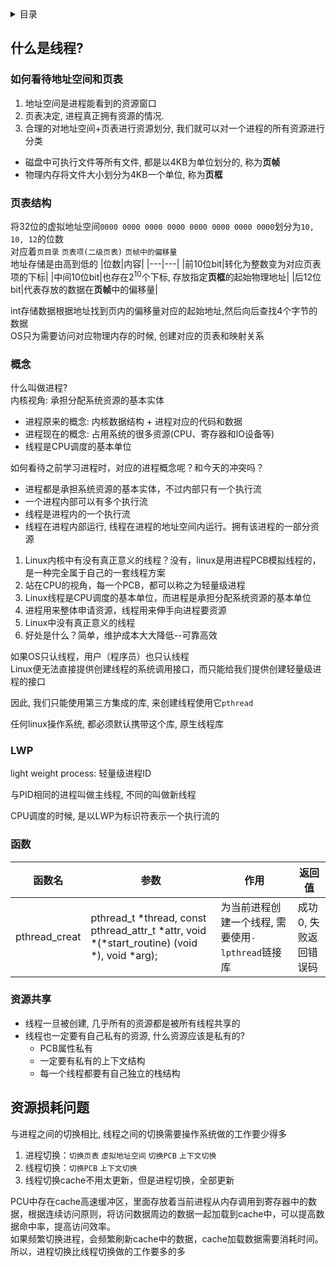 <details><summary>目录</summary>

- [什么是线程?](#什么是线程)
  - [如何看待地址空间和页表](#如何看待地址空间和页表)
  - [页表结构](#页表结构)
  - [概念](#概念)
  - [LWP](#lwp)
  - [函数](#函数)
  - [资源共享](#资源共享)
- [资源损耗问题](#资源损耗问题)

</details>

## 什么是线程?
### 如何看待地址空间和页表
1. 地址空间是进程能看到的资源窗口
2. 页表决定, 进程真正拥有资源的情况.
3. 合理的对地址空间+页表进行资源划分, 我们就可以对一个进程的所有资源进行分类

- 磁盘中可执行文件等所有文件, 都是以4KB为单位划分的, 称为**页帧**
- 物理内存将文件大小划分为4KB一个单位, 称为**页框**

### 页表结构
将32位的虚拟地址空间`0000 0000 0000 0000 0000 0000 0000 0000`划分为`10, 10, 12`的位数\
对应着`页目录` `页表项(二级页表)` `页帧中的偏移量`\
地址存储是由高到低的
|位数|内容|
|---|---|
|前10位bit|转化为整数变为对应页表项的下标|
|中间10位bit|也存在$2^{10}$个下标, 存放指定**页框**的起始物理地址|
|后12位bit|代表存放的数据在**页帧**中的偏移量|

int存储数据根据地址找到页内的偏移量对应的起始地址,然后向后查找4个字节的数据\
OS只为需要访问对应物理内存的时候, 创建对应的页表和映射关系

### 概念
什么叫做进程?\
内核视角: 承担分配系统资源的基本实体
- 进程原来的概念: 内核数据结构 + 进程对应的代码和数据
- 进程现在的概念: 占用系统的很多资源(CPU、寄存器和IO设备等)
- 线程是CPU调度的基本单位

如何看待之前学习进程时，对应的进程概念呢？和今天的冲突吗？
- 进程都是承担系统资源的基本实体，不过内部只有一个执行流
- 一个进程内部可以有多个执行流
- 线程是进程内的一个执行流
- 线程在进程内部运行, 线程在进程的地址空间内运行。拥有该进程的一部分资源

1. Linux内核中有没有真正意义的线程？没有，linux是用进程PCB模拟线程的，是一种完全属于自己的一套线程方案
2. 站在CPU的视角，每一个PCB，都可以称之为轻量级进程
3. Linux线程是CPU调度的基本单位，而进程是承担分配系统资源的基本单位
4. 进程用来整体申请资源，线程用来伸手向进程要资源
5. Linux中没有真正意义的线程
6. 好处是什么？简单，维护成本大大降低--可靠高效

如果OS只认线程，用户（程序员）也只认线程\
Linux便无法直接提供创建线程的系统调用接口，而只能给我们提供创建轻量级进程的接口

因此, 我们只能使用第三方集成的库, 来创建线程使用它`pthread`

任何linux操作系统, 都必须默认携带这个库, 原生线程库

### LWP
light weight process: 轻量级进程ID

与PID相同的进程叫做主线程, 不同的叫做新线程

CPU调度的时候, 是以LWP为标识符表示一个执行流的

### 函数
|函数名|参数|作用|返回值|
|---|---|---|---|
|pthread_creat|pthread_t *thread, const pthread_attr_t *attr, void *(*start_routine) (void *), void *arg);|为当前进程创建一个线程, 需要使用`-lpthread`链接库|成功0, 失败返回错误码|

### 资源共享
- 线程一旦被创建, 几乎所有的资源都是被所有线程共享的
- 线程也一定要有自己私有的资源, 什么资源应该是私有的?
  - PCB属性私有
  - 一定要有私有的上下文结构
  - 每一个线程都要有自己独立的栈结构

## 资源损耗问题
与进程之间的切换相比, 线程之间的切换需要操作系统做的工作要少得多
1. 进程切换：`切换页表` `虚拟地址空间` `切换PCB` `上下文切换`
2. 线程切换：`切换PCB` `上下文切换`
3. 线程切换cache不用太更新，但是进程切换，全部更新

PCU中存在cache高速缓冲区，里面存放着当前进程从内存调用到寄存器中的数据，根据连续访问原则，将访问数据周边的数据一起加载到cache中，可以提高数据命中率，提高访问效率。\
如果频繁切换进程，会频繁刷新cache中的数据，cache加载数据需要消耗时间。所以，进程切换比线程切换做的工作要多的多